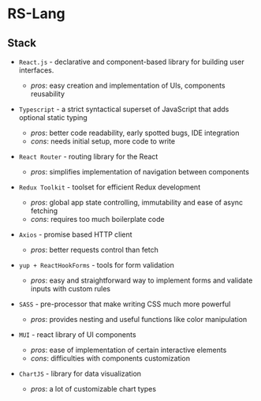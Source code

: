 # RS-Lang

## Stack

- `React.js` - declarative and component-based library for building user interfaces.
  - *pros*: easy creation and implementation of UIs, components reusability
  
- `Typescript` -  a strict syntactical superset of JavaScript that adds optional static typing
  - *pros*: better code readability, early spotted bugs, IDE integration
  - *cons*: needs initial setup, more code to write 
  
- `React Router` - routing library for the React
  - *pros*: simplifies implementation of navigation between components

- `Redux Toolkit` - toolset for efficient Redux development
  - *pros*: global app state controlling, immutability and ease of async fetching
  - *cons*: requires too much boilerplate code
  
- `Axios` - promise based HTTP client
  - *pros*: better requests control than fetch
  
- `yup + ReactHookForms` - tools for form validation
  - *pros*: easy and straightforward way to implement forms and validate inputs with custom rules
- `SASS` - pre-processor that make writing CSS much more powerful
  - *pros*: provides nesting and useful functions like color manipulation

- `MUI` - react library of UI components
  - *pros*: ease of implementation of certain interactive elements
  - *cons*: difficulties with components customization
  
- `ChartJS` - library for data visualization
  - *pros*: a lot of customizable chart types 
